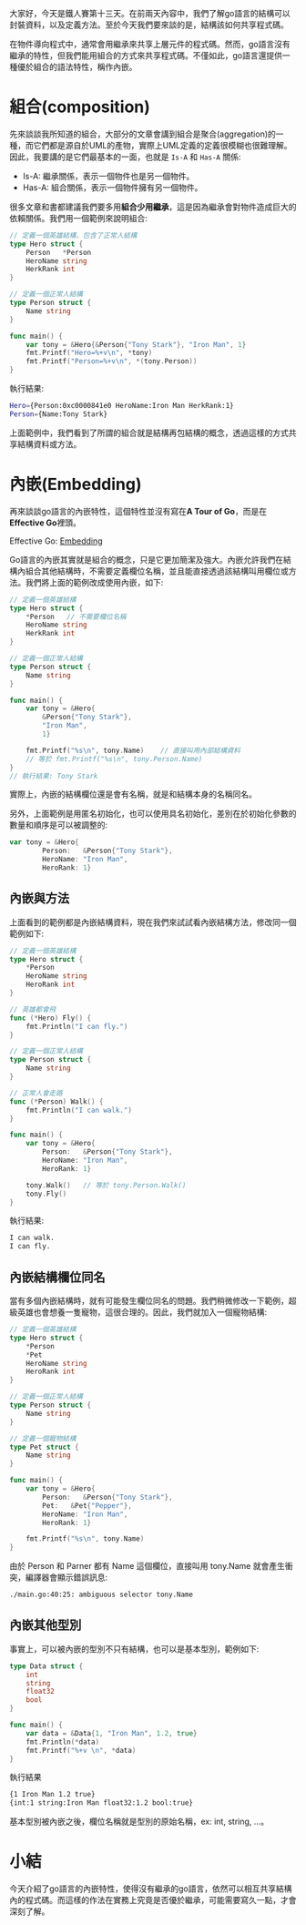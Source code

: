 大家好，今天是鐵人賽第十三天。在前兩天內容中，我們了解go語言的結構可以封裝資料，以及定義方法。至於今天我們要來談的是，結構該如何共享程式碼。

在物件導向程式中，通常會用繼承來共享上層元件的程式碼。然而，go語言沒有繼承的特性，但我們能用組合的方式來共享程式碼。不僅如此，go語言還提供一種優於組合的語法特性，稱作內嵌。

 

# 組合(composition)

先來談談我所知道的組合，大部分的文章會講到組合是聚合(aggregation)的一種，而它們都是源自於UML的產物，實際上UML定義的定義很模糊也很難理解。因此，我要講的是它們最基本的一面，也就是 `Is-A` 和 `Has-A` 關係: 

- Is-A: 繼承關係，表示一個物件也是另一個物件。
- Has-A: 組合關係，表示一個物件擁有另一個物件。

很多文章和書都建議我們要多用**組合少用繼承**，這是因為繼承會對物件造成巨大的依賴關係。我們用一個範例來說明組合:

```go
// 定義一個英雄結構，包含了正常人結構
type Hero struct {
	Person   *Person
	HeroName string
	HerkRank int
}

// 定義一個正常人結構
type Person struct {
	Name string
}

func main() {
	var tony = &Hero{&Person{"Tony Stark"}, "Iron Man", 1}
	fmt.Printf("Hero=%+v\n", *tony)
	fmt.Printf("Person=%+v\n", *(tony.Person))
}
```

執行結果:

```bash
Hero={Person:0xc0000841e0 HeroName:Iron Man HerkRank:1}
Person={Name:Tony Stark}
```

上面範例中，我們看到了所謂的組合就是結構再包結構的概念，透過這樣的方式共享結構資料或方法。



# 內嵌(Embedding)

再來談談go語言的內嵌特性，這個特性並沒有寫在**A Tour of Go**，而是在**Effective Go**裡頭。

Effective Go: [Embedding](https://golang.org/doc/effective_go.html#embedding) 

Go語言的內嵌其實就是組合的概念，只是它更加簡潔及強大。內嵌允許我們在結構內組合其他結構時，不需要定義欄位名稱，並且能直接透過該結構叫用欄位或方法。我們將上面的範例改成使用內嵌，如下:

```go
// 定義一個英雄結構
type Hero struct {
	*Person   // 不需要欄位名稱
	HeroName string
	HerkRank int
}

// 定義一個正常人結構
type Person struct {
	Name string
}

func main() {
	var tony = &Hero{
		&Person{"Tony Stark"},
		"Iron Man",
		1}

	fmt.Printf("%s\n", tony.Name)    // 直接叫用內部結構資料
	// 等於 fmt.Printf("%s\n", tony.Person.Name)
}
// 執行結果: Tony Stark
```

實際上，內嵌的結構欄位還是會有名稱，就是和結構本身的名稱同名。

另外，上面範例是用匿名初始化，也可以使用具名初始化，差別在於初始化參數的數量和順序是可以被調整的:

```go
var tony = &Hero{
		Person:   &Person{"Tony Stark"},
		HeroName: "Iron Man",
		HeroRank: 1}
```



## 內嵌與方法

上面看到的範例都是內嵌結構資料，現在我們來試試看內嵌結構方法，修改同一個範例如下:

```go
// 定義一個英雄結構
type Hero struct {
	*Person
	HeroName string
	HeroRank int
}

// 英雄都會飛
func (*Hero) Fly() {
	fmt.Println("I can fly.")
}

// 定義一個正常人結構
type Person struct {
	Name string
}

// 正常人會走路
func (*Person) Walk() {
	fmt.Println("I can walk.")
}

func main() {
	var tony = &Hero{
		Person:   &Person{"Tony Stark"},
		HeroName: "Iron Man",
		HeroRank: 1}

	tony.Walk()   // 等於 tony.Person.Walk()
	tony.Fly()
}
```

執行結果:

```bash
I can walk.
I can fly.
```



## 內嵌結構欄位同名

當有多個內嵌結構時，就有可能發生欄位同名的問題。我們稍微修改一下範例，超級英雄也會想養一隻寵物，這很合理的。因此，我們就加入一個寵物結構:

```go
// 定義一個英雄結構
type Hero struct {
	*Person
	*Pet
	HeroName string
	HeroRank int
}

// 定義一個正常人結構
type Person struct {
	Name string
}

// 定義一個寵物結構
type Pet struct {
	Name string
}

func main() {
	var tony = &Hero{
		Person:   &Person{"Tony Stark"},
		Pet:   &Pet{"Pepper"},
		HeroName: "Iron Man",
		HeroRank: 1}

	fmt.Printf("%s\n", tony.Name)
}
```

由於 Person 和 Parner 都有 Name 這個欄位，直接叫用 tony.Name 就會產生衝突，編譯器會顯示錯誤訊息:

```bash
./main.go:40:25: ambiguous selector tony.Name
```



## 內嵌其他型別

事實上，可以被內嵌的型別不只有結構，也可以是基本型別，範例如下:

```go
type Data struct {
	int
	string
	float32
	bool
}

func main() {
	var data = &Data{1, "Iron Man", 1.2, true}
	fmt.Println(*data)
	fmt.Printf("%+v \n", *data)
}
```

執行結果

```bash
{1 Iron Man 1.2 true}
{int:1 string:Iron Man float32:1.2 bool:true} 
```

基本型別被內嵌之後，欄位名稱就是型別的原始名稱，ex: int, string, ...。



# 小結

今天介紹了go語言的內嵌特性，使得沒有繼承的go語言，依然可以相互共享結構內的程式碼。而這樣的作法在實務上究竟是否優於繼承，可能需要寫久一點，才會深刻了解。